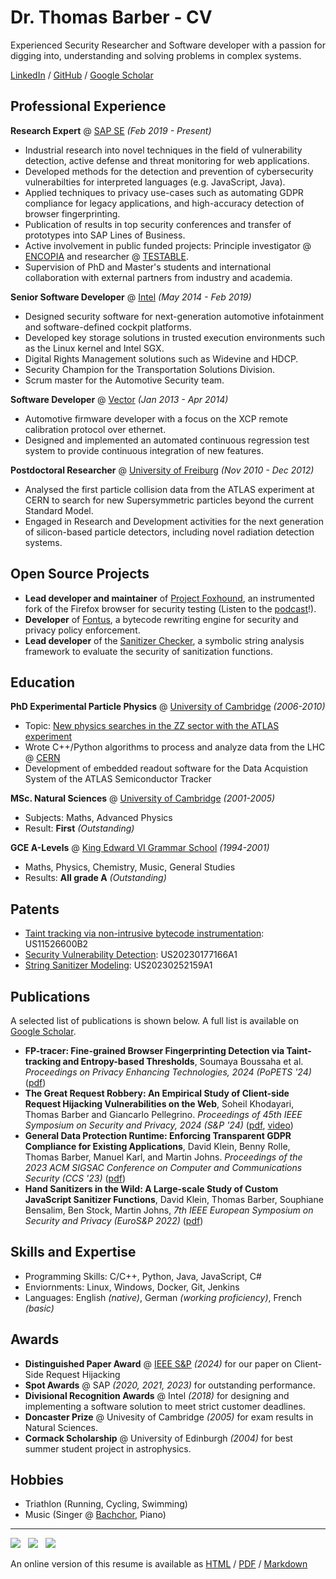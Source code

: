 # Dr. Thomas Barber - CV
Experienced Security Researcher and Software developer with a passion for digging into, understanding and solving problems in complex systems.

[LinkedIn](https://www.linkedin.com/in/thomas-barber-b3965551/) / [GitHub](https://github.com/tmbrbr) / [Google Scholar](https://scholar.google.com/citations?hl=en&user=C_4bRjsAAAAJ&view_op=list_works&sortby=pubdate)

## Professional Experience

**Research Expert** @ [SAP SE](https://www.sap.com/) *(Feb 2019 - Present)*
* Industrial research into novel techniques in the field of vulnerability detection, active defense and threat monitoring for web applications.
* Developed methods for the detection and prevention of cybersecurity vulnerabilties for interpreted languages (e.g. JavaScript, Java).
* Applied techniques to privacy use-cases such as automating GDPR compliance for legacy applications, and high-accuracy detection of browser fingerprinting.
* Publication of results in top security conferences and transfer of prototypes into SAP Lines of Business.
* Active involvement in public funded projects: Principle investigator @ [ENCOPIA](https://encopia.org/) and researcher @ [TESTABLE](https://testable.eu/).
* Supervision of PhD and Master's students and international collaboration with external partners from industry and academia.

**Senior Software Developer** @ [Intel](https://intel.com/) *(May 2014 - Feb 2019)*
* Designed security software for next-generation automotive infotainment and software-defined cockpit platforms.
* Developed key storage solutions in trusted execution environments such as the Linux kernel and Intel SGX.
* Digital Rights Management solutions such as Widevine and HDCP.
* Security Champion for the Transportation Solutions Division.
* Scrum master for the Automotive Security team.

**Software Developer** @ [Vector](https://www.vector.com/) *(Jan 2013 - Apr 2014)*
 * Automotive firmware developer with a focus on the XCP remote calibration protocol over ethernet.
 * Designed and implemented an automated continuous regression test system to provide continuous integration of new features.

**Postdoctoral Researcher** @ [University of Freiburg](https://uni-freiburg.de/) *(Nov 2010 - Dec 2012)*
 * Analysed the first particle collision data from the ATLAS experiment at CERN to search for new Supersymmetric particles beyond the current Standard Model.
 * Engaged in Research and Development activities for the next generation of silicon-based particle detectors, including novel radiation detection systems.

## Open Source Projects
 * **Lead developer and maintainer** of [Project Foxhound](https://github.com/SAP/project-foxhound), an instrumented fork of the Firefox browser for security testing (Listen to the [podcast](https://podcast.opensap.info/open-source-way/2023/10/25/project-foxhound-hunting-cross-site-scripting-on-the-web/)!). 
 * **Developer** of [Fontus](https://github.com/SAP/project-fontus), a bytecode rewriting engine for security and privacy policy enforcement.
 * **Lead developer** of the [Sanitizer Checker](https://github.com/SAP/sanitizer-checker), a symbolic string analysis framework to evaluate the security of sanitization functions.

## Education

**PhD Experimental Particle Physics** @ [University of Cambridge](https://www.cam.ac.uk/) *(2006-2010)*
 - Topic: [New physics searches in the ZZ sector with the ATLAS experiment](https://www.repository.cam.ac.uk/items/c40242a4-ba90-411c-afa3-3c2eef841f46)
 - Wrote C++/Python algorithms to process and analyze data from the LHC @ [CERN](https://home.cern/)
 - Development of embedded readout software for the Data Acquistion System of the ATLAS Semiconductor Tracker

**MSc. Natural Sciences** @ [University of Cambridge](https://www.cam.ac.uk/) *(2001-2005)*
 - Subjects: Maths, Advanced Physics
 - Result: **First** *(Outstanding)*

**GCE A-Levels** @ [King Edward VI Grammar School](https://www.kegs.org.uk/) *(1994-2001)*
 - Maths, Physics, Chemistry, Music, General Studies
 - Results: **All grade A** *(Outstanding)*

## Patents
 * [Taint tracking via non-intrusive bytecode instrumentation](https://patents.google.com/patent/US11526600B2/en): US11526600B2
 * [Security Vulnerability Detection](https://patents.google.com/patent/US20230177166A1/en): US20230177166A1
 * [String Sanitizer Modeling](https://patents.google.com/patent/US20230252159A1/en): US20230252159A1

## Publications
A selected list of publications is shown below. A full list is available on [Google Scholar](https://scholar.google.com/citations?hl=en&user=C_4bRjsAAAAJ&view_op=list_works&sortby=pubdate).
 *  **FP-tracer: Fine-grained Browser Fingerprinting Detection via Taint-tracking and Entropy-based Thresholds**, Soumaya Boussaha et al. *Proceedings on Privacy Enhancing Technologies, 2024 (PoPETS '24)* ([pdf](https://petsymposium.org/popets/2024/popets-2024-0092.pdf))
 *  **The Great Request Robbery: An Empirical Study of Client-side Request Hijacking Vulnerabilities on the Web**, Soheil Khodayari, Thomas Barber and Giancarlo Pellegrino. *Proceedings of 45th IEEE Symposium on Security and Privacy, 2024 (S&P '24)* ([pdf](https://trouge.net/papers/sp24_request_hijacking.pdf), [video](https://youtu.be/iZ8F1h51zas?feature=shared))
 *  **General Data Protection Runtime: Enforcing Transparent GDPR Compliance for Existing Applications**, David Klein, Benny Rolle, Thomas Barber, Manuel Karl, and Martin Johns. *Proceedings of the 2023 ACM SIGSAC Conference on Computer and Communications Security (CCS '23)* ([pdf](https://loxo.ias.cs.tu-bs.de/papers/2023_CCS_GDPR_tainting.pdf))
 *  **Hand Sanitizers in the Wild: A Large-scale Study of Custom JavaScript Sanitizer Functions**, David Klein, Thomas Barber, Souphiane Bensalim, Ben Stock, Martin Johns, *7th IEEE European Symposium on Security and Privacy (EuroS&P 2022)* ([pdf](https://loxo.ias.cs.tu-bs.de/papers/2022_EuroSP_JavaScript_Sanitizers.pdf))

## Skills and Expertise
 * Programming Skills: C/C++, Python, Java, JavaScript, C#
 * Enviornments: Linux, Windows, Docker, Git, Jenkins
 * Languages: English *(native)*, German *(working proficiency)*, French *(basic)*

## Awards
* **Distinguished Paper Award** @ [IEEE S&P](https://www.ieee-security.org/TC/SP2024/awards.html) *(2024)* for our paper on Client-Side Request Hijacking
* **Spot Awards** @ SAP *(2020, 2021, 2023)* for outstanding performance.
* **Divisional Recognition Awards** @ Intel *(2018)* for designing and implementing a software solution to meet strict customer deadlines.
* **Doncaster Prize** @ Univesity of Cambridge *(2005)* for exam results in Natural Sciences.
* **Cormack Scholarship** @ University of Edinburgh *(2004)* for best summer student project in astrophysics.

## Hobbies
* Triathlon (Running, Cycling, Swimming)
* Music (Singer @ [Bachchor](https://www.musikanderstadtkirchekarlsruhe.de/ch%C3%B6re/bachchor/), Piano)

---------------------

[![](https://img.shields.io/badge/ThomasBarber-2867B2?style=for-the-badge&logo=linkedin&logoColor=white)](https://www.linkedin.com/in/thomas-barber-b3965551/) &nbsp; [![](https://img.shields.io/badge/tmbrbr-black?style=for-the-badge&logo=github&logoColor=white)](https://github.com/tmbrbr) &nbsp; [![](https://img.shields.io/badge/Google%20Scholar-lightgray?style=for-the-badge&logo=googlescholar&logoColor=blue)](https://scholar.google.com/citations?hl=en&user=C_4bRjsAAAAJ&view_op=list_works&sortby=pubdate)

An online version of this resume is available as [HTML](https://tmbrbr.github.io/resume) / [PDF](https://tmbrbr.github.io/resume/thomas-barber.pdf) / [Markdown](https://github.com/tmbrbr/resume)



